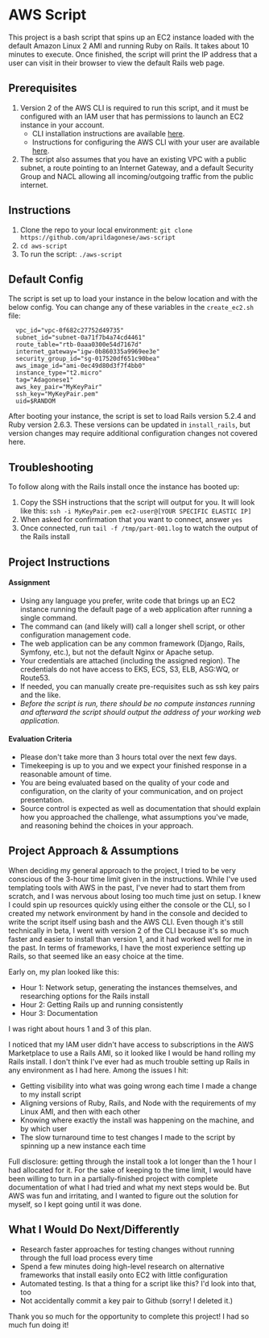 # AWS Script

This project is a bash script that spins up an EC2 instance loaded with the default Amazon Linux 2 AMI and running Ruby on Rails. It takes about 10 minutes to execute. Once finished, the script will print the IP address that a user can visit in their browser to view the default Rails web page.

## Prerequisites

  1. Version 2 of the AWS CLI is required to run this script, and it must be configured with an IAM user that has permissions to launch an EC2 instance in your account.
      - CLI installation instructions are available [here](https://docs.aws.amazon.com/cli/latest/userguide/install-cliv2-linux-mac.html#cliv2-linux-mac-remove).
      - Instructions for configuring the AWS CLI with your user are available [here](https://docs.aws.amazon.com/cli/latest/userguide/cli-chap-configure.html).
  2. The script also assumes that you have an existing VPC with a public subnet, a route pointing to an Internet Gateway, and a default Security Group and NACL allowing all incoming/outgoing traffic from the public internet.

## Instructions

  1. Clone the repo to your local environment:
    `git clone https://github.com/aprildagonese/aws-script`
  2. `cd aws-script`
  3. To run the script: `./aws-script`

## Default Config

The script is set up to load your instance in the below location and with the below config. You can change any of these variables in the `create_ec2.sh` file:

```
  vpc_id="vpc-0f682c27752d49735"
  subnet_id="subnet-0a71f7b4a74cd4461"
  route_table="rtb-0aaa0300e54d7167d"
  internet_gateway="igw-0b860335a9969ee3e"
  security_group_id="sg-017520df651c90bea"
  aws_image_id="ami-0ec49d80d3f7f4bb0"
  instance_type="t2.micro"
  tag="Adagonese1"
  aws_key_pair="MyKeyPair"
  ssh_key="MyKeyPair.pem"
  uid=$RANDOM
```

After booting your instance, the script is set to load Rails version 5.2.4 and Ruby version 2.6.3. These versions can be updated in `install_rails`, but version changes may require additional configuration changes not covered here.

## Troubleshooting

To follow along with the Rails install once the instance has booted up:
  1. Copy the SSH instructions that the script will output for you. It will look like this: `ssh -i MyKeyPair.pem ec2-user@[YOUR SPECIFIC ELASTIC IP]`
  2. When asked for confirmation that you want to connect, answer `yes`
  3. Once connected, run `tail -f /tmp/part-001.log` to watch the output of the Rails install

## Project Instructions

#### Assignment

* Using any language you prefer, write code that brings up an EC2 instance running the default page of a web application after running a single command.
* The command can (and likely will) call a longer shell script, or other configuration management code.
* The web application can be any common framework (Django, Rails, Symfony, etc.), but not the default Nginx or Apache setup.
* Your credentials are attached (including the assigned region). The credentials do not have access to EKS, ECS, S3, ELB, ASG:WQ, or Route53.
* If needed, you can manually create pre-requisites such as ssh key pairs and the like.
* _Before the script is run, there should be no compute instances running and afterward the script should output the address of your working web application._

#### Evaluation Criteria

* Please don't take more than 3 hours total over the next few days.
* Timekeeping is up to you and we expect your finished response in a reasonable amount of time.
* You are being evaluated based on the quality of your code and configuration, on the clarity of your communication, and on project presentation.
* Source control is expected as well as documentation that should explain how you approached the challenge, what assumptions you've made, and reasoning behind the choices in your approach.

## Project Approach & Assumptions

When deciding my general approach to the project, I tried to be very conscious of the 3-hour time limit given in the instructions. While I've used templating tools with AWS in the past, I've never had to start them from scratch, and I was nervous about losing too much time just on setup. I knew I could spin up resources quickly using either the console or the CLI, so I created my network environment by hand in the console and decided to write the script itself using bash and the AWS CLI. Even though it's still technically in beta, I went with version 2 of the CLI because it's so much faster and easier to install than version 1, and it had worked well for me in the past. In terms of frameworks, I have the most experience setting up Rails, so that seemed like an easy choice at the time.

Early on, my plan looked like this:

  - Hour 1: Network setup, generating the instances themselves, and researching options for the Rails install
  - Hour 2: Getting Rails up and running consistently
  - Hour 3: Documentation

I was right about hours 1 and 3 of this plan.

I noticed that my IAM user didn't have access to subscriptions in the AWS Marketplace to use a Rails AMI, so it looked like I would be hand rolling my Rails install. I don't think I've ever had as much trouble setting up Rails in any environment as I had here. Among the issues I hit:

 - Getting visibility into what was going wrong each time I made a change to my install script
 - Aligning versions of Ruby, Rails, and Node with the requirements of my Linux AMI, and then with each other
 - Knowing where exactly the install was happening on the machine, and by which user
 - The slow turnaround time to test changes I made to the script by spinning up a new instance each time

 Full disclosure: getting through the install took a lot longer than the 1 hour I had allocated for it. For the sake of keeping to the time limit, I would have been willing to turn in a partially-finished project with complete documentation of what I had tried and what my next steps would be. But AWS was fun and irritating, and I wanted to figure out the solution for myself, so I kept going until it was done.

## What I Would Do Next/Differently

  - Research faster approaches for testing changes without running through the full load process every time
  - Spend a few minutes doing high-level research on alternative frameworks that install easily onto EC2 with little configuration
  - Automated testing. Is that a thing for a script like this? I'd look into that, too
  - Not accidentally commit a key pair to Github (sorry! I deleted it.)

Thank you so much for the opportunity to complete this project! I had so much fun doing it!
